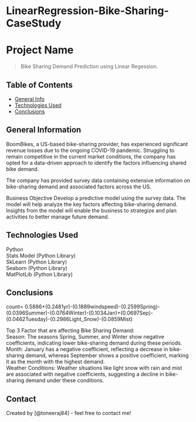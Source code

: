# LinearRegression-Bike-Sharing-CaseStudy
# Project Name
> Bike Sharing Demand Prediction using Linear Regession.


## Table of Contents
* [General Info](#general-information)
* [Technologies Used](#technologies-used)
* [Conclusions](#conclusions)

<!-- You can include any other section that is pertinent to your problem -->

## General Information
BoomBikes, a US-based bike-sharing provider, has experienced significant revenue losses due to the ongoing COVID-19 pandemic. Struggling to remain competitive in the current market conditions, the company has opted for a data-driven approach to identify the factors influencing shared bike demand.

The company has provided survey data containing extensive information on bike-sharing demand and associated factors across the US.

Business Objective
Develop a predictive model using the survey data.
The model will help analyze the key factors affecting bike-sharing demand.
Insights from the model will enable the business to strategize and plan activities to better manage future demand.

## Technologies Used  </br>
Python  </br>
Stats Model (Python Library)  </br>
SkLearn (Python Library)  </br>
Seaborn (Python Library)  </br>
MatPlotLib (Python Library)  </br>

## Conclusions
count= 0.5886+(0.2481yr)-(0.1889windspeed)-(0.2599Spring)-(0.0396Summer)-(0.0764Winter)-(0.1034Jan)+(0.0697Sep)-(0.0462Tuesday)-(0.2986Light_Snow)-(0.0859Mist) </br>

Top 3 Factor that are affecting Bike Sharing Demand: </br>
Season: The seasons Spring, Summer, and Winter show negative coefficients, indicating lower bike-sharing demand during these periods. </br>
Month: January has a negative coefficient, reflecting a decrease in bike-sharing demand, whereas September shows a positive coefficient, marking it as the month with the highest demand. </br>
Weather Conditions: Weather situations like light snow with rain and mist are associated with negative coefficients, suggesting a decline in bike-sharing demand under these conditions.

## Contact
Created by [@toneeraj84] - feel free to contact me!

